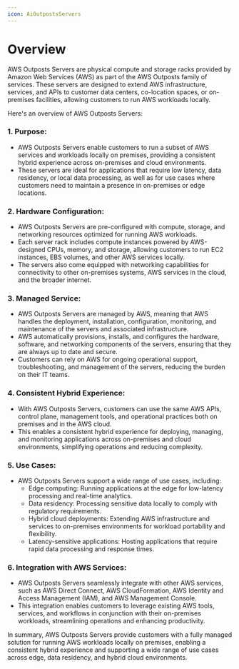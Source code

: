 ```yaml
---
icon: AiOutpostsServers
---
```

# Overview

AWS Outposts Servers are physical compute and storage racks provided by Amazon Web Services (AWS) as part of the AWS Outposts family of services. These servers are designed to extend AWS infrastructure, services, and APIs to customer data centers, co-location spaces, or on-premises facilities, allowing customers to run AWS workloads locally.

Here's an overview of AWS Outposts Servers:

### 1. Purpose:

- AWS Outposts Servers enable customers to run a subset of AWS services and workloads locally on premises, providing a consistent hybrid experience across on-premises and cloud environments.
- These servers are ideal for applications that require low latency, data residency, or local data processing, as well as for use cases where customers need to maintain a presence in on-premises or edge locations.

### 2. Hardware Configuration:

- AWS Outposts Servers are pre-configured with compute, storage, and networking resources optimized for running AWS workloads.
- Each server rack includes compute instances powered by AWS-designed CPUs, memory, and storage, allowing customers to run EC2 instances, EBS volumes, and other AWS services locally.
- The servers also come equipped with networking capabilities for connectivity to other on-premises systems, AWS services in the cloud, and the broader internet.

### 3. Managed Service:

- AWS Outposts Servers are managed by AWS, meaning that AWS handles the deployment, installation, configuration, monitoring, and maintenance of the servers and associated infrastructure.
- AWS automatically provisions, installs, and configures the hardware, software, and networking components of the servers, ensuring that they are always up to date and secure.
- Customers can rely on AWS for ongoing operational support, troubleshooting, and management of the servers, reducing the burden on their IT teams.

### 4. Consistent Hybrid Experience:

- With AWS Outposts Servers, customers can use the same AWS APIs, control plane, management tools, and operational practices both on premises and in the AWS cloud.
- This enables a consistent hybrid experience for deploying, managing, and monitoring applications across on-premises and cloud environments, simplifying operations and reducing complexity.

### 5. Use Cases:

- AWS Outposts Servers support a wide range of use cases, including:
    - Edge computing: Running applications at the edge for low-latency processing and real-time analytics.
    - Data residency: Processing sensitive data locally to comply with regulatory requirements.
    - Hybrid cloud deployments: Extending AWS infrastructure and services to on-premises environments for workload portability and flexibility.
    - Latency-sensitive applications: Hosting applications that require rapid data processing and response times.

### 6. Integration with AWS Services:

- AWS Outposts Servers seamlessly integrate with other AWS services, such as AWS Direct Connect, AWS CloudFormation, AWS Identity and Access Management (IAM), and AWS Management Console.
- This integration enables customers to leverage existing AWS tools, services, and workflows in conjunction with their on-premises workloads, streamlining operations and enhancing productivity.

In summary, AWS Outposts Servers provide customers with a fully managed solution for running AWS workloads locally on premises, enabling a consistent hybrid experience and supporting a wide range of use cases across edge, data residency, and hybrid cloud environments.